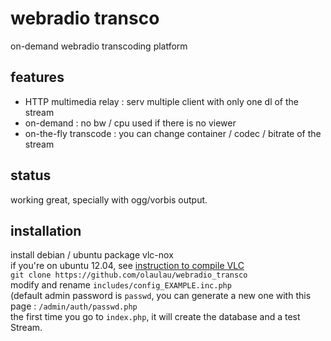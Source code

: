 # webradio transco
on-demand webradio transcoding platform


## features
- HTTP multimedia relay : serv multiple client with only one dl of the stream
- on-demand : no bw / cpu used if there is no viewer
- on-the-fly transcode : you can change container / codec / bitrate of the stream


## status
working great, specially with ogg/vorbis output.


## installation
install debian / ubuntu package vlc-nox  
if you're on ubuntu 12.04, see [instruction to compile VLC](vlc_compile.md)   
```git clone https://github.com/olaulau/webradio_transco```  
modify and rename ```includes/config_EXAMPLE.inc.php```  
(default admin password is ```passwd```, you can generate a new one with this page : ```/admin/auth/passwd.php```  
the first time you go to ```index.php```, it will create the database and a test Stream.  
